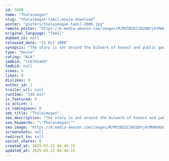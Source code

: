 ```yaml
---
id: 1098
name: "Thalaimagan"
slug: "thalaimagan-tamil-movie-download"
poster: "posters/thalaimagan-tamil-2006.jpg"
remote_poster: "https://m.media-amazon.com/images/M/MV5BZGI1N2Q0YjktMmNhNS00ZGRmLTg4ZjMtZTQ1NWMyYzUzZTQ0XkEyXkFqcGc@._V1_SX300.jpg"
original_language: "Tamil"
dubbed_in: null
released_date: "21 Oct 2006"
synopsis: "The story is set around the bulwark of honest and public good institution of everest. A journalistic anachronism at a time when media houses have become mouthpieces for corporate houses. It is helmed by the fearless Ayya (Vijaykum..."
type: "movie"
rating: "N/A"
imdbid: "tt6765460"
tmdbid: null
views: 0
likes: 0
dislikes: 0
author_id: 1
trailer_url: null
runtime: "146 min"
is_featured: 0
is_active: 1
is_comingsoon: 0
seo_title: "Thalaimagan"
seo_description: "The story is set around the bulwark of honest and public good institution of everest. A journalistic anachronism at a time when media houses have become mouthpieces for corporate houses. It is helmed by the fearless Ayya (Vijaykum..."
seo_keywords: "\"Thalaimagan\""
seo_image: "https://m.media-amazon.com/images/M/MV5BZGI1N2Q0YjktMmNhNS00ZGRmLTg4ZjMtZTQ1NWMyYzUzZTQ0XkEyXkFqcGc@._V1_SX300.jpg"
screenshots: null
redirect_to: null
social_shares: 0
created_at: 2025-03-22 04:40:15
updated_at: 2025-03-22 04:40:15
---
```


